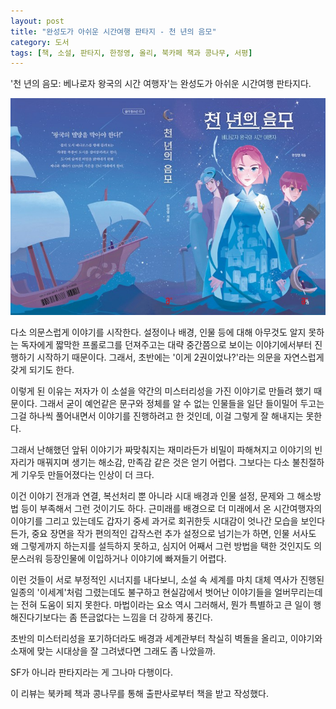 ```yaml
---
layout: post
title: "완성도가 아쉬운 시간여행 판타지 - 천 년의 음모"
category: 도서
tags: [책, 소설, 판타지, 한정영, 올리, 북카페 책과 콩나무, 서평]
---
```


'천 년의 음모: 베나로자 왕국의 시간 여행자'는
완성도가 아쉬운 시간여행 판타지다.

![표지](/images/book/thousand-year-conspiracy-book.jpg)

다소 의문스럽게 이야기를 시작한다.
설정이나 배경, 인물 등에 대해 아무것도 알지 못하는 독자에게
짧막한 프롤로그를 던져주고는
대략 중간쯤으로 보이는 이야기에서부터 진행하기 시작하기 때문이다.
그래서, 초반에는 '이게 2권이었나?'라는 의문을 자연스럽게 갖게 되기도 한다.

이렇게 된 이유는 저자가 이 소설을 약간의 미스터리성을 가진 이야기로 만들려 했기 때문이다.
그래서 굳이 예언같은 문구와 정체를 알 수 없는 인물들을 일단 들이밀어 두고는
그걸 하나씩 풀어내면서 이야기를 진행하려고 한 것인데,
이걸 그렇게 잘 해내지는 못한다.

그래서 난해했던 앞뒤 이야기가 짜맞춰지는 재미라든가
비밀이 파해쳐지고 이야기의 빈 자리가 매꿔지며 생기는 해소감, 만족감 같은 것은 얻기 어렵다.
그보다는 다소 불친절하게 기우듯 만들어졌다는 인상이 더 크다.

이건 이야기 전개과 연결, 복선처리 뿐 아니라
시대 배경과 인물 설정, 문제와 그 해소방법 등이 부족해서 그런 것이기도 하다.
근미래를 배경으로 더 미래에서 온 시간여행자의 이야기를 그리고 있는데도
갑자기 중세 과거로 회귀한듯 시대감이 엇나간 모습을 보인다든가,
중요 장면을 작가 편의적인 갑작스런 추가 설정으로 넘기는가 하면,
인물 서사도 왜 그렇게까지 하는지를 설득하지 못하고,
심지어 어째서 그런 방법을 택한 것인지도 의문스러워
등장인물에 이입하거나 이야기에 빠져들기 어렵다.

이런 것들이 서로 부정적인 시너지를 내다보니,
소설 속 세계를 마치 대체 역사가 진행된 일종의 '이세계'처럼 그렸는데도 불구하고
현실감에서 벗어난 이야기들을 얼버무리는데는 전혀 도움이 되지 못한다.
마법이라는 요소 역시 그러해서, 뭔가 특별하고 큰 일이 행해진다기보다는
좀 뜬금없다는 느낌을 더 강하게 풍긴다.

초반의 미스터리성을 포기하더라도 배경과 세계관부터 착실히 벽돌을 올리고,
이야기와 소재에 맞는 시대상을 잘 그려냈다면
그래도 좀 나았을까.

SF가 아니라 판타지라는 게 그나마 다행이다.



<div class="im im-info">
이 리뷰는 북카페 책과 콩나무를 통해 출판사로부터 책을 받고 작성했다.
</div>
